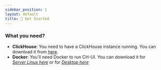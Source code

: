 ```yaml
---
sidebar_position: 1
layout: default
title: 🚀 Get Started
---
```


### What you need?

- **ClickHouse**: You need to have a ClickHouse instance running. You can download it from [here](https://clickhouse.com/docs/en/install).
- **Docker**: You'll need Docker to run CH-UI. You can download it for [_Server Linux here_](https://docs.docker.com/engine/install/ubuntu/) or for [_Desktop here_](https://www.docker.com/products/docker-desktop/)

